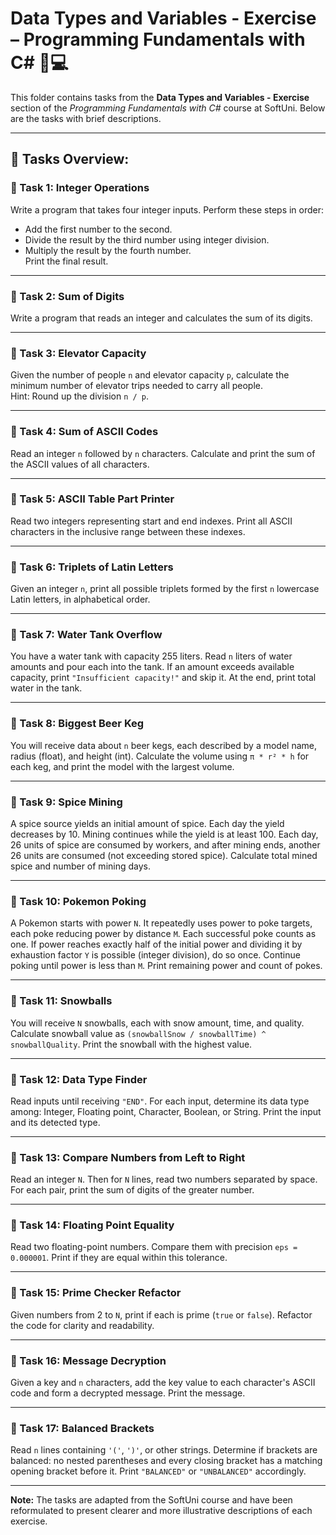 # Data Types and Variables - Exercise – Programming Fundamentals with C# 🧑💻

This folder contains tasks from the **Data Types and Variables - Exercise** section of the _Programming Fundamentals with C#_ course at SoftUni. Below are the tasks with brief descriptions.

---

## 🔧 Tasks Overview:

### 📝 Task 1: Integer Operations  
Write a program that takes four integer inputs. Perform these steps in order:  
- Add the first number to the second.  
- Divide the result by the third number using integer division.  
- Multiply the result by the fourth number.  
Print the final result.

---

### 📝 Task 2: Sum of Digits  
Write a program that reads an integer and calculates the sum of its digits.

---

### 📝 Task 3: Elevator Capacity  
Given the number of people `n` and elevator capacity `p`, calculate the minimum number of elevator trips needed to carry all people.  
Hint: Round up the division `n / p`.

---

### 📝 Task 4: Sum of ASCII Codes  
Read an integer `n` followed by `n` characters. Calculate and print the sum of the ASCII values of all characters.

---

### 📝 Task 5: ASCII Table Part Printer  
Read two integers representing start and end indexes. Print all ASCII characters in the inclusive range between these indexes.

---

### 📝 Task 6: Triplets of Latin Letters  
Given an integer `n`, print all possible triplets formed by the first `n` lowercase Latin letters, in alphabetical order.

---

### 📝 Task 7: Water Tank Overflow  
You have a water tank with capacity 255 liters. Read `n` liters of water amounts and pour each into the tank. If an amount exceeds available capacity, print `"Insufficient capacity!"` and skip it. At the end, print total water in the tank.

---

### 📝 Task 8: Biggest Beer Keg  
You will receive data about `n` beer kegs, each described by a model name, radius (float), and height (int). Calculate the volume using `π * r² * h` for each keg, and print the model with the largest volume.

---

### 📝 Task 9: Spice Mining  
A spice source yields an initial amount of spice. Each day the yield decreases by 10. Mining continues while the yield is at least 100. Each day, 26 units of spice are consumed by workers, and after mining ends, another 26 units are consumed (not exceeding stored spice). Calculate total mined spice and number of mining days.

---

### 📝 Task 10: Pokemon Poking  
A Pokemon starts with power `N`. It repeatedly uses power to poke targets, each poke reducing power by distance `M`. Each successful poke counts as one. If power reaches exactly half of the initial power and dividing it by exhaustion factor `Y` is possible (integer division), do so once. Continue poking until power is less than `M`. Print remaining power and count of pokes.

---

### 📝 Task 11: Snowballs  
You will receive `N` snowballs, each with snow amount, time, and quality. Calculate snowball value as `(snowballSnow / snowballTime) ^ snowballQuality`. Print the snowball with the highest value.

---

### 📝 Task 12: Data Type Finder  
Read inputs until receiving `"END"`. For each input, determine its data type among: Integer, Floating point, Character, Boolean, or String. Print the input and its detected type.

---

### 📝 Task 13: Compare Numbers from Left to Right  
Read an integer `N`. Then for `N` lines, read two numbers separated by space. For each pair, print the sum of digits of the greater number.

---

### 📝 Task 14: Floating Point Equality  
Read two floating-point numbers. Compare them with precision `eps = 0.000001`. Print if they are equal within this tolerance.

---

### 📝 Task 15: Prime Checker Refactor  
Given numbers from 2 to `N`, print if each is prime (`true` or `false`). Refactor the code for clarity and readability.

---

### 📝 Task 16: Message Decryption  
Given a key and `n` characters, add the key value to each character's ASCII code and form a decrypted message. Print the message.

---

### 📝 Task 17: Balanced Brackets  
Read `n` lines containing `'('`, `')'`, or other strings. Determine if brackets are balanced: no nested parentheses and every closing bracket has a matching opening bracket before it. Print `"BALANCED"` or `"UNBALANCED"` accordingly.

---

**Note:** The tasks are adapted from the SoftUni course and have been reformulated to present clearer and more illustrative descriptions of each exercise.
